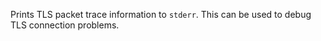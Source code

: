 <!-- YAML
added: v12.2.0
-->

Prints TLS packet trace information to `stderr`. This can be used to debug TLS
connection problems.


